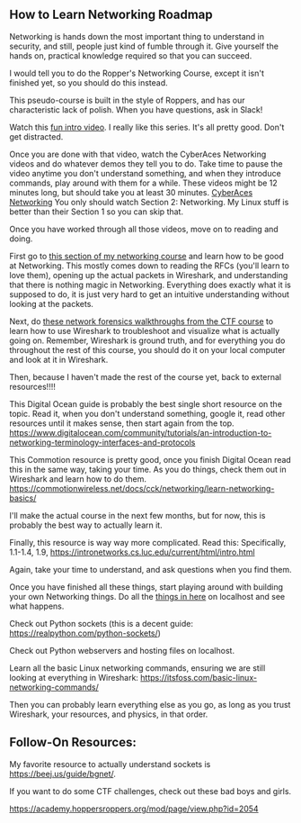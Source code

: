 ## How to Learn Networking Roadmap

Networking is hands down the most important thing to understand in security, and still, people just kind of fumble through it. Give yourself the hands on, practical knowledge required so that you can succeed. 

I would tell you to do the Ropper's Networking Course, except it isn't finished yet, so you should do this instead.

This pseudo-course is built in the style of Roppers, and has our characteristic lack of polish. When you have questions, ask in Slack!

Watch this [fun intro video](https://www.youtube.com/watch?v=3QhU9jd03a0&list=PL8dPuuaLjXtNlUrzyH5r6jN9ulIgZBpdo&index=29). I really like this series. It's all pretty good. Don't get distracted. 

Once you are done with that video, watch the CyberAces Networking videos and do whatever demos they tell you to do. Take time to pause the video anytime you don't understand something, and when they introduce commands, play around with them for a while. These videos might be 12 minutes long, but should take you at least 30 minutes. [CyberAces Networking](https://tutorials.cyberaces.org/tutorials.html) You only should watch Section 2: Networking. My Linux stuff is better than their Section 1 so you can skip that. 

Once you have worked through all those videos, move on to reading and doing. 

First go to [this section of my networking course](https://academy.hoppersroppers.org/course/view.php?id=20#section-3) and learn how to be good at Networking.  This mostly comes down to reading the RFCs (you'll learn to love them), opening up the actual packets in Wireshark, and understanding that there is nothing magic in Networking. Everything does exactly what it is supposed to do, it is just very hard to get an intuitive understanding without looking at the packets. 

Next, do [these network forensics walkthroughs from the CTF course](https://academy.hoppersroppers.org/course/view.php?id=7#section-6) to learn how to use Wireshark to troubleshoot and visualize what is actually going on. Remember, Wireshark is ground truth, and for everything you do throughout the rest of this course, you should do it on your local computer and look at it in Wireshark.

Then, because I haven't made the rest of the course yet, back to external resources!!!!  

This Digital Ocean guide is probably the best single short resource on the topic. Read it, when you don't understand something, google it, read other resources until it makes sense, then start again from the top. <https://www.digitalocean.com/community/tutorials/an-introduction-to-networking-terminology-interfaces-and-protocols>

This Commotion resource is pretty good, once you finish Digital Ocean read this in the same way, taking your time. As you do things, check them out in Wireshark and learn how to do them.  <https://commotionwireless.net/docs/cck/networking/learn-networking-basics/>

I'll make the actual course in the next few months, but for now, this is probably the best way to actually learn it. 

Finally, this resource is way way more complicated. Read this: Specifically, 1.1-1.4, 1.9, <https://intronetworks.cs.luc.edu/current/html/intro.html>

Again, take your time to understand, and ask questions when you find them. 

Once you have finished all these things, start playing around with building your own Networking things. Do all the [things in here](https://academy.hoppersroppers.org/mod/assign/view.php?id=971) on localhost and see what happens. 

Check out Python sockets (this is a decent guide: https://realpython.com/python-sockets/) 

Check out Python webservers and hosting files on localhost. 

Learn all the basic Linux networking commands, ensuring we are still looking at everything in Wireshark: <https://itsfoss.com/basic-linux-networking-commands/>

Then you can probably learn everything else as you go, as long as you trust Wireshark, your resources, and physics, in that order. 

## Follow-On Resources:

My favorite resource to actually understand sockets is <https://beej.us/guide/bgnet/>. 

If you want to do some CTF challenges, check out these bad boys and girls.

<https://academy.hoppersroppers.org/mod/page/view.php?id=2054>








